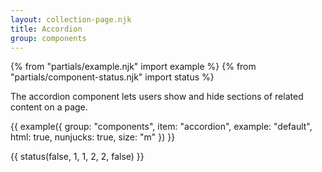 ```yaml
---
layout: collection-page.njk
title: Accordion
group: components
---
```


{% from "partials/example.njk" import example %}
{% from "partials/component-status.njk" import status %}

The accordion component lets users show and hide sections of related content on a page.

{{ example({ group: "components", item: "accordion", example: "default", html: true, nunjucks: true, size: "m" }) }}

{{ status(false, 1, 1, 2, 2, false) }}
